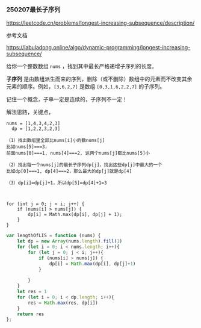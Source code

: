 ### 250207最长子序列

https://leetcode.cn/problems/longest-increasing-subsequence/description/

参考文档

https://labuladong.online/algo/dynamic-programming/longest-increasing-subsequence/

给你一个整数数组 `nums` ，找到其中最长严格递增子序列的长度。

**子序列** 是由数组派生而来的序列，删除（或不删除）数组中的元素而不改变其余元素的顺序。例如，`[3,6,2,7]` 是数组 `[0,3,1,6,2,2,7]` 的子序列。



记住一个概念，子串一定是连续的，子序列不一定！



解法思路，关键点，

```
nums = [1,4,3,4,2,3]
  dp = [1,2,2,3,2,3]

（1）找出数组里全部比nums[i]小的数nums[j]
比如nums[5]===3，
前面nums[0]===1, nums[4]===2, 这两个nums[j]都比nums[5]小

（2）找出每一个nums[j]的最长子序列dp[j]，找出这些dp[j]中最大的一个
比如dp[0]===1, dp[4]===2，那么最大的dp[j]就是dp[4]

（3）dp[i]=dp[j]+1，所以dp[5]=dp[4]+1=3
```



```


for (int j = 0; j < i; j++) {
    if (nums[i] > nums[j]) {
        dp[i] = Math.max(dp[i], dp[j] + 1);
    }
}
```



```js
var lengthOfLIS = function (nums) {
    let dp = new Array(nums.length).fill(1)
    for (let i = 0; i < nums.length; i++){
        for (let j = 0; j < i; j++){
            if (nums[i] > nums[j]) {
                dp[i] = Math.max(dp[i], dp[j]+1)
            }
            
        }
    }
    let res = 1
    for (let i = 0; i < dp.length; i++){
        res = Math.max(res, dp[i])
    }
    return res
};
```

